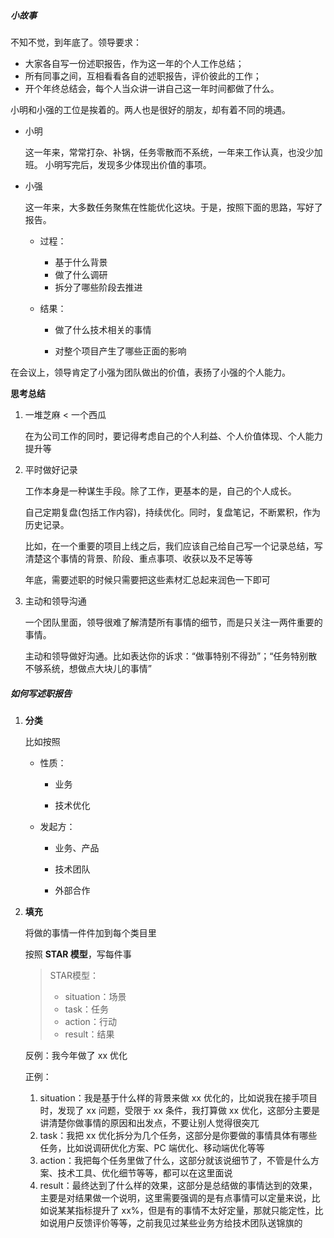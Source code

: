 ##### 小故事

不知不觉，到年底了。领导要求：

+ 大家各自写一份述职报告，作为这一年的个人工作总结；
+ 所有同事之间，互相看看各自的述职报告，评价彼此的工作；
+ 开个年终总结会，每个人当众讲一讲自己这一年时间都做了什么。

小明和小强的工位是挨着的。两人也是很好的朋友，却有着不同的境遇。

+ 小明

  这一年来，常常打杂、补锅，任务零散而不系统，一年来工作认真，也没少加班。
  小明写完后，发现多少体现出价值的事项。

+ 小强

  这一年来，大多数任务聚焦在性能优化这块。于是，按照下面的思路，写好了报告。

  + 过程：

    + 基于什么背景
    + 做了什么调研
    + 拆分了哪些阶段去推进

  + 结果：

    + 做了什么技术相关的事情

    + 对整个项目产生了哪些正面的影响

在会议上，领导肯定了小强为团队做出的价值，表扬了小强的个人能力。

**思考总结**

1. 一堆芝麻 < 一个西瓜

   在为公司工作的同时，要记得考虑自己的个人利益、个人价值体现、个人能力提升等

2. 平时做好记录

   工作本身是一种谋生手段。除了工作，更基本的是，自己的个人成长。

   自己定期复盘(包括工作内容)，持续优化。同时，复盘笔记，不断累积，作为历史记录。

   比如，在一个重要的项目上线之后，我们应该自己给自己写一个记录总结，写清楚这个事情的背景、阶段、重点事项、收获以及不足等等

   年底，需要述职的时候只需要把这些素材汇总起来润色一下即可

3. 主动和领导沟通

   一个团队里面，领导很难了解清楚所有事情的细节，而是只关注一两件重要的事情。

   主动和领导做好沟通。比如表达你的诉求：“做事特别不得劲”；“任务特别散不够系统，想做点大块儿的事情”

##### 如何写述职报告

1. **分类**

   比如按照

   + 性质：

     + 业务

     + 技术优化

   + 发起方：

     + 业务、产品

     + 技术团队
     + 外部合作

2. **填充**

   将做的事情一件件加到每个类目里

   按照 **STAR 模型**，写每件事

   > STAR模型：
   >
   > + situation：场景
   > + task：任务
   > + action：行动
   > + result：结果

   反例：我今年做了 xx 优化

   正例：

   1. situation：我是基于什么样的背景来做 xx 优化的，比如说我在接手项目时，发现了 xx 问题，受限于 xx 条件，我打算做 xx 优化，这部分主要是讲清楚你做事情的原因和出发点，不要让别人觉得很突兀
   2. task：我把 xx 优化拆分为几个任务，这部分是你要做的事情具体有哪些任务，比如说调研优化方案、PC 端优化、移动端优化等等
   3. action：我把每个任务里做了什么，这部分就该说细节了，不管是什么方案、技术工具、优化细节等等，都可以在这里面说
   4. result：最终达到了什么样的效果，这部分是总结做的事情达到的效果，主要是对结果做一个说明，这里需要强调的是有点事情可以定量来说，比如说某某指标提升了 xx%，但是有的事情不太好定量，那就只能定性，比如说用户反馈评价等等，之前我见过某些业务方给技术团队送锦旗的